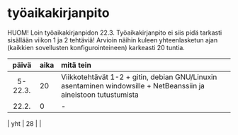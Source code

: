 # työaikakirjanpito

HUOM! Loin työaikakirjanpidon 22.3. Työaikakirjanpito ei siis pidä tarkasti sisällään viikon 1 ja 2 tehtäviä! Arvioin näihin
kuleen yhteenlasketun ajan (kaikkien sovellusten konfigurointeineen) karkeasti 20 tuntia.



| päivä | aika | mitä tein  |
| :----:|:-----| :-----|
| 5-22.3.| 20    | Viikkotehtävät 1-2 + gitin, debian GNU/Linuxin asentaminen windowsille + NetBeanssiin ja aineistoon tutustumista|
| 22.2. | 0    | - |

| yht   | 28   | | 
